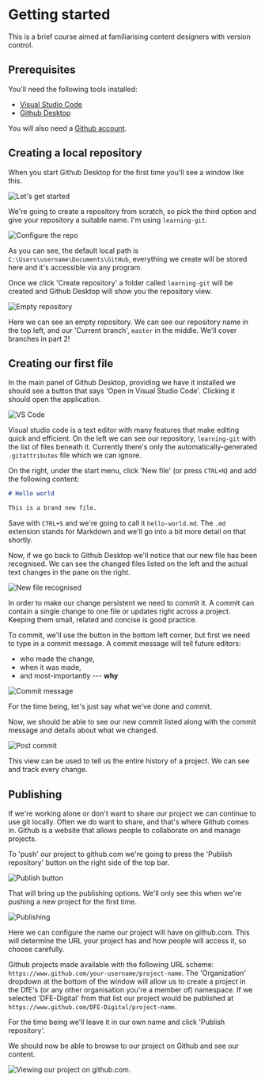 # Getting started

This is a brief course aimed at familiarising content designers with version control.

## Prerequisites

You'll need the following tools installed:

* [Visual Studio Code](https://code.visualstudio.com/)
* [Github Desktop](https://desktop.github.com/)

You will also need a [Github account](https://github.com/join).

## Creating a local repository

When you start Github Desktop for the first time you'll see a window like this.

![Let's get started](images/getting-started/github-desktop-lets-get-started.png)

We're going to create a repository from scratch, so pick the third option and give your repository a suitable name. I'm using `learning-git`.

![Configure the repo](images/getting-started/github-desktop-create-a-repo.png)

As you can see, the default local path is `C:\Users\username\Documents\GitHub`, everything we create will be stored here and it's accessible via any program.

Once we click 'Create repository' a folder called `learning-git` will be created and Github Desktop will show you the repository view.

![Empty repository](images/getting-started/github-desktop-empty-repo.png)

Here we can see an empty repository. We can see our repository name in the top left, and our 'Current branch', `master` in the middle. We'll cover branches in part 2!

## Creating our first file

In the main panel of Github Desktop, providing we have it installed we should see a button that says 'Open in Visual Studio Code'. Clicking it should open the application.

![VS Code](images/getting-started/vs-code-empty-project.png)

Visual studio code is a text editor with many features that make editing quick and efficient. On the left we can see our repository, `learning-git` with the list of files beneath it. Currently there's only the automatically-generated `.gitattributes` file which we can ignore.

On the right, under the start menu, click 'New file' (or press `CTRL+N`) and add the following content:

```markdown
# Hello world

This is a brand new file.
```

Save with `CTRL+S` and we're going to call it `hello-world.md`. The `.md` extension stands for Markdown and we'll go into a bit more detail on that shortly.

Now, if we go back to Github Desktop we'll notice that our new file has been recognised. We can see the changed files listed on the left and the actual text changes in the pane on the right.

![New file recognised](images/getting-started/github-desktop-changes-detected.png)

In order to make our change persistent we need to commit it. A commit can contain a single change to one file or updates right across a project. Keeping them small, related and concise is good practice.

To commit, we'll use the button in the bottom left corner, but first we need to type in a commit message. A commit message will tell future editors:

* who made the change,
* when it was made,
* and most-importantly --- **why**

![Commit message](images/getting-started/github-desktop-commit-message.png)

For the time being, let's just say what we've done and commit.

Now, we should be able to see our new commit listed along with the commit message and details about what we changed.

![Post commit](images/getting-started/github-desktop-code-history.png)

This view can be used to tell us the entire history of a project. We can see and track every change.


## Publishing

If we're working alone or don't want to share our project we can continue to use git locally. Often we do want to share, and that's where Github comes in. Github is a website that allows people to collaborate on and manage projects.

To 'push' our project to github.com we're going to press the 'Publish repository' button on the right side of the top bar.

![Publish button](images/getting-started/github-desktop-publish-button.png)

That will bring up the publishing options. We'll only see this when we're pushing a new project for the first time.

![Publishing](images/getting-started/github-desktop-publish.png)

Here we can configure the name our project will have on github.com. This will determine the URL your project has and how people will access it, so choose carefully.

Github projects made available with the following URL scheme: `https://www.github.com/your-username/project-name`. The 'Organization' dropdown at the bottom of the window will allow us to create a project in the DfE's (or any other organisation you're a member of) namespace. If we selected 'DFE-Digital' from that list our project would be published at `https://www.github.com/DFE-Digital/project-name`.

For the time being we'll leave it in our own name and click 'Publish repository'.

We should now be able to browse to our project on Github and see our content.

![Viewing our project on github.com](images/getting-started/github-website-show-repo.png).
